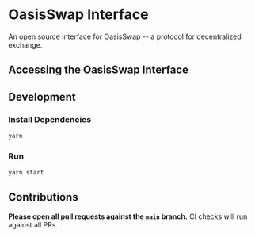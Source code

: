 # OasisSwap Interface

An open source interface for OasisSwap -- a protocol for decentralized exchange.

## Accessing the OasisSwap Interface

## Development

### Install Dependencies

```bash
yarn
```

### Run

```bash
yarn start
```

## Contributions

**Please open all pull requests against the `main` branch.**
CI checks will run against all PRs.
